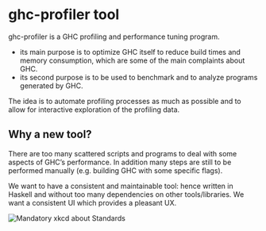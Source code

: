 # ghc-profiler tool

ghc-profiler is a GHC profiling and performance tuning program.

- its main purpose is to optimize GHC itself to reduce build times and
memory consumption, which are some of the main complaints about GHC.
- its second purpose is to be used to benchmark and to analyze programs
  generated by GHC.

The idea is to automate profiling processes as much as possible and to allow for
interactive exploration of the profiling data.

## Why a new tool?

There are too many scattered scripts and programs to deal with some aspects of
GHC’s performance. In addition many steps are still to be performed manually
(e.g. building GHC with some specific flags).

We want to have a consistent and maintainable tool: hence written in Haskell and
without too many dependencies on other tools/libraries. We want a consistent UI
which provides a pleasant UX.

![Mandatory xkcd about Standards](https://imgs.xkcd.com/comics/standards.png)

